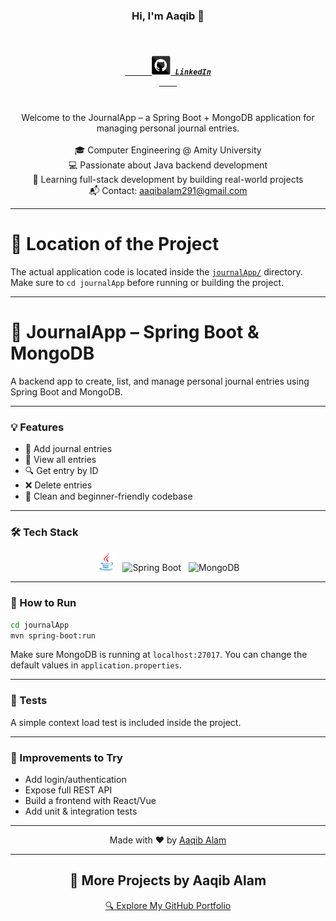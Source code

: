 
<h3 align="center">Hi, I'm Aaqib 👋</h3>

<h5 align="center">
  <code>
    <a href="https://www.linkedin.com/in/aaqib-alam-50929a204/" title="LinkedIn">
      <img title="linkedIn" height="30" src="https://raw.githubusercontent.com/sal12321/images/main/aaqibAlam/images/github.svg"> LinkedIn
    </a>
  </code>
</h5>

<p align="center">
  Welcome to the JournalApp – a Spring Boot + MongoDB application for managing personal journal entries.<br><br>
  🎓 Computer Engineering @ Amity University<br>
  💻 Passionate about Java backend development<br>
  🔬 Learning full-stack development by building real-world projects<br>
  📬 Contact: <a href="mailto:aaqibalam291@gmail.com">aaqibalam291@gmail.com</a>
</p>

---

# 📁 Location of the Project

The actual application code is located inside the [`journalApp/`](./journalApp/) directory.  
Make sure to `cd journalApp` before running or building the project.

---

# 📖 JournalApp – Spring Boot & MongoDB

A backend app to create, list, and manage personal journal entries using Spring Boot and MongoDB.

---

### 💡 Features

- 📝 Add journal entries  
- 📑 View all entries  
- 🔍 Get entry by ID  
- ❌ Delete entries  
- 🌱 Clean and beginner-friendly codebase  

---

### 🛠️ Tech Stack

<p align="center">
  <img title="Java" height="30" src="https://raw.githubusercontent.com/sal12321/images/main/aaqibAlam/images/java-original.svg">&nbsp;&nbsp;
  <img title="Spring Boot" height="35" src="https://raw.githubusercontent.com/sal12321/images/main/aaqibAlam/images/spring-boot.svg">&nbsp;&nbsp;
  <img title="MongoDB" height="34" src="https://raw.githubusercontent.com/sal12321/images/main/aaqibAlam/images/mongodb.svg">
</p>

---

### 🚀 How to Run

```bash
cd journalApp
mvn spring-boot:run
```

Make sure MongoDB is running at `localhost:27017`. You can change the default values in `application.properties`.

---

### 🧪 Tests

A simple context load test is included inside the project.

---

### 🧠 Improvements to Try

- Add login/authentication  
- Expose full REST API  
- Build a frontend with React/Vue  
- Add unit & integration tests  

---

<p align="center">
  Made with ❤️ by <a href="https://github.com/sal12321">Aaqib Alam</a>
</p>

---

<h2 align="center">🚀 More Projects by Aaqib Alam</h2>
<p align="center">
  <a href="https://github.com/sal12321?tab=repositories">🔍 Explore My GitHub Portfolio</a>
</p>
